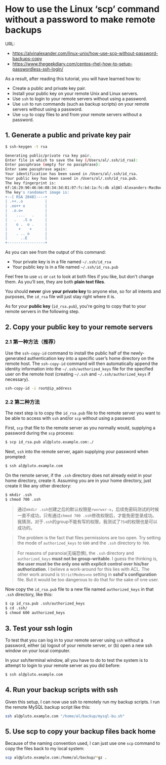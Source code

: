 # How to use the Linux ‘scp’ command without a password to make remote backups

URL: 

- https://alvinalexander.com/linux-unix/how-use-scp-without-password-backups-copy
- https://www.thegeekdiary.com/centos-rhel-how-to-setup-passwordless-ssh-login/


As a result, after reading this tutorial, you will have learned how to:

- Create a public and private key pair.
- Install your public key on your remote Unix and Linux servers.
- Use `ssh` to login to your remote servers without using a password.
- Use `ssh` to run commands (such as backup scripts) on your remote servers without using a password.
- Use `scp` to copy files to and from your remote servers without a password.


## 1. Generate a public and private key pair

```bash
$ ssh-keygen -t rsa

Generating public/private rsa key pair.
Enter file in which to save the key (/Users/al/.ssh/id_rsa): 
Enter passphrase (empty for no passphrase): 
Enter same passphrase again: 
Your identification has been saved in /Users/al/.ssh/id_rsa.
Your public key has been saved in /Users/al/.ssh/id_rsa.pub.
The key fingerprint is:
6f:16:29:90:46:b6:88:34:3d:81:07:fc:bd:1a:fc:db al@Al-Alexanders-MacBook.local
The key's randomart image is:
+--[ RSA 2048]----+
| .++..o          |
| .oo++ o         |
|  .o.o=          |
|    ....   .     |
|   .   .S o      |
|    o .  o .     |
|     +    +      |
|    . .. o       |
|      ..E        |
+-----------------+
```

As you can see from the output of this command:

- Your private key is in a file named `~/.ssh/id_rsa`
- Your public key is in a file named `~/.ssh/id_rsa.pub`

Feel free to use `vi` or `cat` to look at both files if you like, but don't change them. As you’ll see, they are both **plain text files**.

You should **never** give **your private key** to anyone else, so for all intents and purposes, the `id_rsa` file will just stay right where it is.

As for your **public key** (`id_rsa.pub`), you're going to copy that to your remote servers in the following step.


## 2. Copy your public key to your remote servers

### 2.1 第一种方法（推荐）

Use the `ssh-copy-id` command to install the public half of the newly-generated authentication key into a specific user’s home directory on the remote host. The `ssh-copy-id` command will then automatically append the identity information into the `~/.ssh/authorized_keys` file for the specified user on the remote host (creating `~/.ssh` and `~/.ssh/authorized_keys` if necessary).

```bash
ssh-copy-id -i root@ip_address
```

### 2.2 第二种方法

The next step is to copy the `id_rsa.pub` file to the remote server you want to be able to access with `ssh` and/or `scp` without using a password.

First, `scp` that file to the remote server as you normally would, supplying a password during the `scp` process:

```bash
$ scp id_rsa.pub al@pluto.example.com:./
```

Next, `ssh` into the remote server, again supplying your password when prompted:

```bash
$ ssh al@pluto.example.com
```

On the remote server, if the `.ssh` directory does not already exist in your home directory, create it. Assuming you are in your home directory, just create it like any other directory:

```bash
$ mkdir .ssh
$ chmod 700 .ssh
```

> 通过`mkdir .ssh`创建之后的默认权限是`rwxrwxr-x`，后续免密码测试的时候一直不成功，只有通过`chmod 700 .ssh`修改权限后，才能免密登录成功。我猜测，对于`.ssh`的group不能有写的权限，我测试了`754`的权限也是可以成功的。

> The problem is the fact that files permissions are too open. Try setting the mode of `authorized_keys` to `600` and the `.ssh` directory to `700`.

> For reasons of paranoia(无端恐惧), the `.ssh` directory and `authorized_keys` **must not be group-writable**. I guess the thinking is, **the user must be the only one with explicit control over his/her authorization**. I believe a work-around for this lies with ACL. The other work around is `StrictModes=no` setting in **sshd's configuration** file. But it would be too dangerous to do that for the sake of one user.

Now copy the `id_rsa.pub` file to a new file named `authorized_keys` in that `.ssh` directory, like this:

```bash
$ cp id_rsa.pub .ssh/authorized_keys
$ cd .ssh/
$ chmod 600 authorized_keys
```

## 3. Test your ssh login

To test that you can log in to your remote server using `ssh` without a password, either (a) logout of your remote server, or (b) open a new ssh window on your local computer.

In your ssh/terminal window, all you have to do to test the system is to attempt to login to your remote server as you did before:

```bash
$ ssh al@pluto.example.com
```

## 4. Run your backup scripts with ssh

Given this setup, I can now use ssh to remotely run my backup scripts. I run the remote MySQL backup script like this:

```bash
ssh al@pluto.example.com "/home/al/backup/mysql-bu.sh"
```

## 5. Use scp to copy your backup files back home

Because of the naming convention used, I can just use one `scp` command to copy the files back to my local system:

```bash
scp al@pluto.example.com:/home/al/backup/*gz .
```

